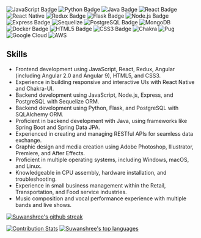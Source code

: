 ![JavaScript Badge](https://img.shields.io/badge/JavaScript-F7DF1E?logo=javascript&logoColor=000&style=flat) ![Python Badge](https://img.shields.io/badge/Python-3776AB?logo=python&logoColor=fff&style=flat) ![Java Badge](https://img.shields.io/badge/Python-3776AB?logo=python&logoColor=fff&style=flat) ![React Badge](https://img.shields.io/badge/React-61DAFB?logo=react&logoColor=000&style=flat) ![React Native](https://img.shields.io/badge/react_native-%2320232a.svg?style=flat&logo=react&logoColor=%2361DAFB) ![Redux Badge](https://img.shields.io/badge/Redux-764ABC?logo=redux&logoColor=fff&style=flat) ![Flask Badge](https://img.shields.io/badge/Flask-000?logo=flask&logoColor=fff&style=flat) ![Node.js Badge](https://img.shields.io/badge/Node.js-393?logo=nodedotjs&logoColor=fff&style=flat) ![Express Badge](https://img.shields.io/badge/Express-000?logo=express&logoColor=fff&style=flat) ![Sequelize](https://img.shields.io/badge/Sequelize-52B0E7?style=flat&logo=Sequelize&logoColor=white) ![PostgreSQL Badge](https://img.shields.io/badge/PostgreSQL-4169E1?logo=postgresql&logoColor=fff&style=flat) ![MongoDB](https://img.shields.io/badge/MongoDB-%234ea94b.svg?style=flat&logo=mongodb&logoColor=white) ![Docker Badge](https://img.shields.io/badge/Docker-2496ED?logo=docker&logoColor=fff&style=flat) ![HTML5 Badge](https://img.shields.io/badge/HTML5-E34F26?logo=html5&logoColor=fff&style=flat) ![CSS3 Badge](https://img.shields.io/badge/CSS3-1572B6?logo=css3&logoColor=fff&style=flat) ![Chakra](https://img.shields.io/badge/chakra-%234ED1C5.svg?style=flat&logo=chakraui&logoColor=white) ![Pug](https://img.shields.io/badge/Pug-FFF?style=flat&logo=pug&logoColor=A86454) ![Google Cloud](https://img.shields.io/badge/GoogleCloud-%234285F4.svg?style=flat&logo=google-cloud&logoColor=white) ![AWS](https://img.shields.io/badge/AWS-%23FF9900.svg?style=flat&logo=amazon-aws&logoColor=white)

## Skills
- Frontend development using JavaScript, React, Redux, Angular (including Angular 2.0 and Angular 9), HTML5, and CSS3.
- Experience in building responsive and interactive UIs with React Native and Chakra-UI.
- Backend development using JavaScript, Node.js, Express, and PostgreSQL with Sequelize ORM.
- Backend development using Python, Flask, and PostgreSQL with SQLAlchemy ORM.
- Proficient in backend development with Java, using frameworks like Spring Boot and Spring Data JPA.
- Experienced in creating and managing RESTful APIs for seamless data exchange.
- Graphic design and media creation using Adobe Photoshop, Illustrator, Premiere, and After Effects.
- Proficient in multiple operating systems, including Windows, macOS, and Linux.
- Knowledgeable in CPU assembly, hardware installation, and troubleshooting.
- Experience in small business management within the Retail, Transportation, and Food service industries.
- Music composition and vocal performance experience with multiple bands and live shows.

[![Suwanshree's github streak](https://github-readme-streak-stats.herokuapp.com/?user=suwanshree&theme=white-black)](https://github.com/DenverCoder1/github-readme-streak-stats)

[![Contribution Stats](https://github-contribution-stats.vercel.app/api/?username=suwanshree)](https://github.com/LordDashMe/github-contribution-stats/) [![Suwanshree's top languages](https://github-readme-stats.vercel.app/api/top-langs/?username=suwanshree&theme=white-black)](https://github.com/anuraghazra/github-readme-stats) 




